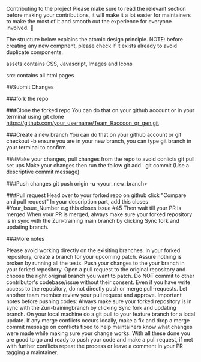 Contributing to the project
Please make sure to read the relevant section before making your contributions, it will make it a lot easier for maintainers to make the most of it and smooth out the experience for everyone involved. 🚀

The structure below explains the atomic design principle. NOTE: before creating any new compnent, please check if it exists already to avoid duplicate components.

assets:contains CSS, Javascript, Images and Icons

src: contains all html pages

##Submit Changes

###fork the repo

###Clone the forked repo 
You can do that on your github account
or in your terminal using git clone https://github.com/your_username/Team_Raccoon_qr_gen.git

###Create a new branch
You can do that on your github account
or git checkout -b <new-branch-you-created>
ensure you are in your new branch, you can type git branch in your terminal to confirm

###Make your changes, 
pull changes from the repo to avoid conlicts
git pull set ups 
Make your changes then run the follow
git add . 
git commit (Use a descriptive commit message)

###Push changes
git push origin -u <your_new_branch> 

###Pull request
Head over to your forked repo on github click "Compare and pull request"
In your description part, add this closes #Your_Issue_Number e.g this closes issue #45
Then wait till your PR is merged
When your PR is merged, always make sure your forked repository is in sync with the Zuri-training main branch by clicking Sync fork and updating branch.

###More notes

Please avoid working directly on the exisiting branches.
In your forked repository, create a branch for your upcoming patch.
Assure nothing is broken by running all the tests.
Push your changes to the your branch in your forked repository.
Open a pull request to the original repository and choose the right original branch you want to patch.
Do NOT commit to other contributor's codebase/issue without their consent.
Even if you have write access to the repository, do not directly push or merge pull-requests. Let another team member review your pull request and approve.
Important notes before pushing codes:
Always make sure your forked repository is in sync with the Zuri-trainingbranch by clicking Sync fork and updating branch.
On your local machine do a git pull to your feature branch for a local update.
If any merge conflicts occurs locally, make a fix and drop a merge commit message on conflicts fixed to help maintainers know what changes were made while making sure your change works.
With all these done you are good to go and ready to push your code and make a pull request, if met with further conflicts repeat the process or leave a comment in your PR tagging a maintainer.